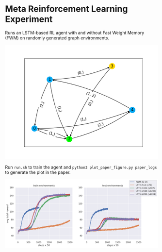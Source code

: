 # Meta Reinforcement Learning Experiment

Runs an LSTM-based RL agent with and without Fast Weight Memory (FWM) on randomly generated graph environments. 

![environment example](graph_sample.png)

Run ```run.sh``` to train the agent and ```python3 plot_paper_figure.py paper_logs``` to generate the plot in the paper. 

![paper results](RL_paper_plot.png)
